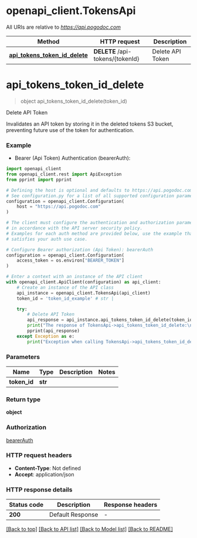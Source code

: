 # openapi_client.TokensApi

All URIs are relative to *https://api.pogodoc.com*

Method | HTTP request | Description
------------- | ------------- | -------------
[**api_tokens_token_id_delete**](TokensApi.md#api_tokens_token_id_delete) | **DELETE** /api-tokens/{tokenId} | Delete API Token


# **api_tokens_token_id_delete**
> object api_tokens_token_id_delete(token_id)

Delete API Token

Invalidates an API token by storing it in the deleted tokens S3 bucket, preventing future use of the token for authentication.

### Example

* Bearer (Api Token) Authentication (bearerAuth):

```python
import openapi_client
from openapi_client.rest import ApiException
from pprint import pprint

# Defining the host is optional and defaults to https://api.pogodoc.com
# See configuration.py for a list of all supported configuration parameters.
configuration = openapi_client.Configuration(
    host = "https://api.pogodoc.com"
)

# The client must configure the authentication and authorization parameters
# in accordance with the API server security policy.
# Examples for each auth method are provided below, use the example that
# satisfies your auth use case.

# Configure Bearer authorization (Api Token): bearerAuth
configuration = openapi_client.Configuration(
    access_token = os.environ["BEARER_TOKEN"]
)

# Enter a context with an instance of the API client
with openapi_client.ApiClient(configuration) as api_client:
    # Create an instance of the API class
    api_instance = openapi_client.TokensApi(api_client)
    token_id = 'token_id_example' # str | 

    try:
        # Delete API Token
        api_response = api_instance.api_tokens_token_id_delete(token_id)
        print("The response of TokensApi->api_tokens_token_id_delete:\n")
        pprint(api_response)
    except Exception as e:
        print("Exception when calling TokensApi->api_tokens_token_id_delete: %s\n" % e)
```



### Parameters


Name | Type | Description  | Notes
------------- | ------------- | ------------- | -------------
 **token_id** | **str**|  | 

### Return type

**object**

### Authorization

[bearerAuth](../README.md#bearerAuth)

### HTTP request headers

 - **Content-Type**: Not defined
 - **Accept**: application/json

### HTTP response details

| Status code | Description | Response headers |
|-------------|-------------|------------------|
**200** | Default Response |  -  |

[[Back to top]](#) [[Back to API list]](../README.md#documentation-for-api-endpoints) [[Back to Model list]](../README.md#documentation-for-models) [[Back to README]](../README.md)

